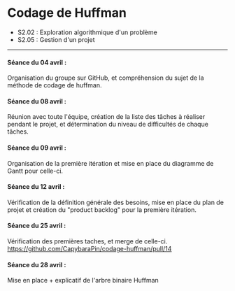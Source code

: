 # Codage de Huffman
- S2.02 : Exploration algorithmique d'un problème
- S2.05 : Gestion d'un projet
<hr>

#### Séance du 04 avril : 

Organisation du groupe sur GitHub, et compréhension du sujet de la méthode de codage de huffman. 

#### Séance du 08 avril : 

Réunion avec toute l'équipe, création de la liste des tâches à réaliser pendant le projet, 
et détermination du niveau de difficultés de chaque tâches. 

#### Séance du 09 avril : 

Organisation de la première itération et mise en place du diagramme de Gantt pour celle-ci.


#### Séance du 12 avril : 

Vérification de la définition générale des besoins, mise en place du plan de projet et création du "product backlog" pour la première itération. 

#### Séance du 25 avril :

Vérification des premières taches, et merge de celle-ci. https://github.com/CapybaraPin/codage-huffman/pull/14

#### Séance du 28 avril :

Mise en place + explicatif de l'arbre binaire Huffman
